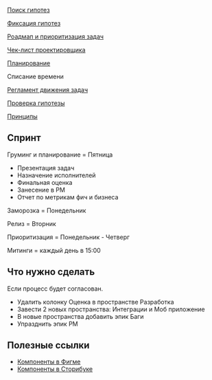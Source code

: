 
[Поиск гипотез](searchHypothesis.md)

[Фиксация гипотез](writeHypothesis.md)

[Роадмап и приоритизация задач](roadmap.md)

[Чек-лист проектировщика](dor.md) 

[Планирование](planning.md)

Списание времени

[Регламент движения задач](move.md)

[Проверка гипотезы](report.md)

[Принципы](principles.md)


## Спринт
Груминг и планирование = Пятница
- Презентация задач
- Назначение исполнителей
- Финальная оценка
- Занесение в РМ
- Отчет по метрикам фич и бизнеса
  
Заморозка = Понедельник

Релиз = Вторник

Приоритизация = Понедельник - Четверг

Митинги = каждый день в 15:00

## Что нужно сделать 
Если процесс будет согласован.

- Удалить колонку Оценка в пространстве Разработка
- Завести 2 новых пространства: Интеграции и Моб приложение
- В новые пространства добавить эпик Баги
- Упразднить эпик РМ

## Полезные ссылки
- [Компоненты в Фигме](https://www.figma.com/file/z8L2x2D0REwPD0usEeOXtB/%D0%9A%D0%BE%D0%BC%D0%BF%D0%BE%D0%BD%D0%B5%D0%BD%D1%82%D1%8B?node-id=1538%3A22257)
- [Компоненты в Сторибуке](https://dot-dot.ru/storybook)